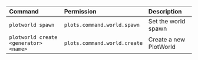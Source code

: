 | Command | Permission | Description |
| :------ | :--------- | :---------- |
| `plotworld spawn` | `plots.command.world.spawn` | Set the world spawn |
| `plotworld create <generator> <name>` | `plots.command.world.create` | Create a new PlotWorld |